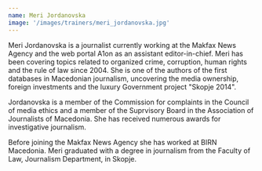 ```yaml
---
name: Meri Jordanovska
image: '/images/trainers/meri_jordanovska.jpg'
---
```


Meri Jordanovska is a journalist currently working at the Makfax News Agency and the web portal A1on as an assistant editor-in-chief. Meri has been covering topics related to organized crime, corruption, human rights and the rule of law since 2004. She is one of the authors of the first databases in Macedonian journalism, uncovering the media ownership, foreign investments and the luxury Government project "Skopje 2014".

Jordanovska is a member of the Commission for complaints in the Council of media ethics and a member of the Suprvisory Board in the Association of Journalists of Macedonia. She has received numerous awards for investigative journalism.

Before joining the Makfax News Agency she has worked at BIRN Macedonia. Meri graduated with a degree in journalism from the Faculty of Law, Journalism Department, in Skopje.